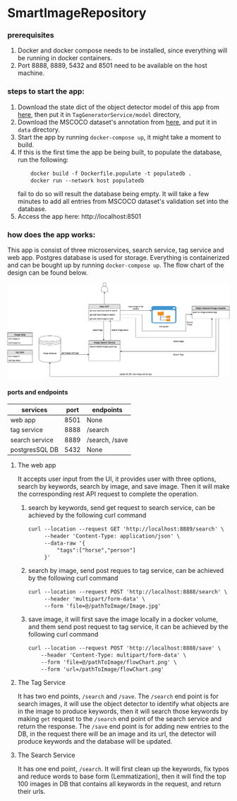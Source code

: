 # SmartImageRepository
### prerequisites
1. Docker and docker compose needs to be installed, since everything will be running in docker containers. 
2. Port 8888, 8889, 5432 and 8501 need to be available on the host machine.

### steps to start the app:
 1. Download the state dict of the object detector model of this app from [here](https://drive.google.com/open?id=1UPuvEI1SeugSpjLo5ZZwVqjSuju87pD6), then put it in `TagGeneratorService/model` directory, 
 2. Download the MSCOCO dataset's annotation from [here](https://drive.google.com/open?id=1P__hYzIrKXFiLV1YjZC40CRo28dALc_r), and put it in `data` directory. 
 3. Start the app by running `docker-compose up`, it might take a moment to build.
 4. If this is the first time the app be being built, to populate the database, run the following:
    ```
        docker build -f Dockerfile.populate -t populatedb .
        docker run --network host populatedb
    ```
    fail to do so will result the database being empty. It will take a few minutes to add all entries from MSCOCO dataset's validation set into the database.
 5. Access the app here: http://localhost:8501
 
### how does the app works:
This app is consist of three microservices, search service, tag service and web app.
Postgres database is used for storage. Everything is containerized and can be bought up
 by running `docker-compose up`. The flow chart of the design can be found below.
 
 ![flowchart](pic/flowChart.png)
#### ports and endpoints

|services|port|endpoints|
|--------|----|---------|
|web app|8501|None|
|tag service|8888|/search|
|search service|8889|/search, /save|
|postgresSQL DB|5432|None|


 1. The web app 
     
    It accepts user input from the UI, it provides user with three options, search by keywords, search by image, and save image. Then it will
    make the corresponding rest API request to complete the operation.
    
    1. search by keywords, send get request to search service, can be achieved by the following curl command
    
         ``` 
         curl --location --request GET 'http://localhost:8889/search' \
              --header 'Content-Type: application/json' \
              --data-raw '{
                  "tags":["horse","person"]
              }' 
         ```
    
    2. search by image, send post reques to tag service, can be achieved by the following curl command
    
         ```
         curl --location --request POST 'http://localhost:8888/search' \
              --header 'multipart/form-data' \
              --form 'file=@/pathToImage/Image.jpg' 
         ```
         
    3. save image, it will first save the image locally in a docker volume, and them send post request to tag service,
         it can be achieved by the following curl command
    
         ```
         curl --location --request POST 'http://localhost:8888/save' \
             --header 'Content-Type: multipart/form-data' \
             --form 'file=@/pathToImage/flowChart.png' \
             --form 'url=/pathToImage/flowChart.png'
          ```
     
 2. The Tag Service
     
    It has two end points, `/search` and `/save`. The `/search` end point is for search images, it will use the object detector
    to identify what objects are in the image to produce keywords, then it will search those keywords by making `get` request to
    the `/search` end point of the search service and return the response. The `/save` end point is for adding new entries to the DB,
    in the request there will be an image and its url, the detector will produce keywords and the database will be updated.
  
 3. The Search Service
  
    It has one end point, `/search`. It will first clean up the keywords, fix typos and reduce words to base form (Lemmatization), 
    then it will find the top 100 images in DB that contains all keywords in the request, and return their urls. 